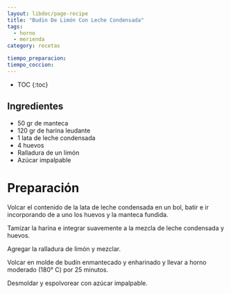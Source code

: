 ```yaml
---
layout: libdoc/page-recipe
title: "Budin De Limón Con Leche Condensada"
tags: 
  - horno
  - merienda
category: recetas 

tiempo_preparacion:
tiempo_coccion:
---
```


* TOC
{:toc}

## Ingredientes
* 50 gr de manteca
* 120 gr de harina leudante
* 1 lata de leche condensada
* 4 huevos
* Ralladura de un limón
* Azúcar impalpable


# Preparación
Volcar el contenido de la lata de leche condensada en un bol, batir e ir
incorporando de a uno los huevos y la manteca fundida.

Tamizar la harina e integrar suavemente a la mezcla de leche condensada y
huevos.

Agregar la ralladura de limón y mezclar.

Volcar en molde de budín enmantecado y enharinado y llevar a horno moderado
(180° C) por 25 minutos.

Desmoldar y espolvorear con azúcar impalpable.
